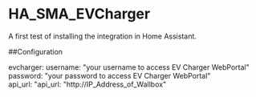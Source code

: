 # HA_SMA_EVCharger
A first test of installing the integration in Home Assistant.

##Configuration

evcharger:
  username: "your username to access EV Charger WebPortal" <br>
  password: "your password to access EV Charger WebPortal" <br>
  api_url: "api_url: "http://IP_Address_of_Wallbox" <br>
